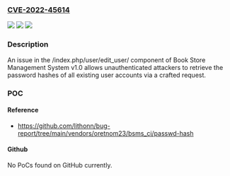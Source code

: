 ### [CVE-2022-45614](https://cve.mitre.org/cgi-bin/cvename.cgi?name=CVE-2022-45614)
![](https://img.shields.io/static/v1?label=Product&message=n%2Fa&color=blue)
![](https://img.shields.io/static/v1?label=Version&message=n%2Fa&color=blue)
![](https://img.shields.io/static/v1?label=Vulnerability&message=n%2Fa&color=brighgreen)

### Description

An issue in the /index.php/user/edit_user/ component of Book Store Management System v1.0 allows unauthenticated attackers to retrieve the password hashes of all existing user accounts via a crafted request.

### POC

#### Reference
- https://github.com/lithonn/bug-report/tree/main/vendors/oretnom23/bsms_ci/passwd-hash

#### Github
No PoCs found on GitHub currently.

